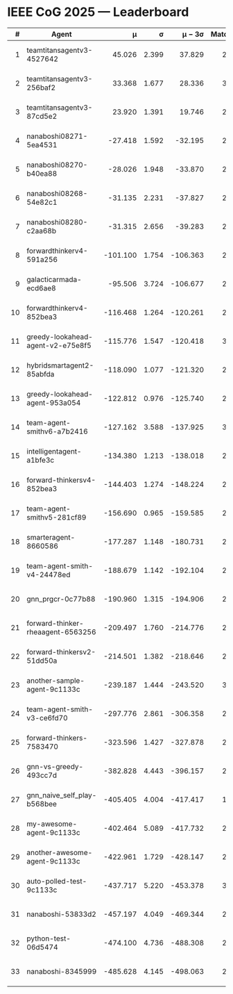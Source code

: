 # IEEE CoG 2025 — Leaderboard

| # | Agent | μ | σ | μ − 3σ | Matches | Updated |
|---:|---|---:|---:|---:|---:|---|
| 1 | teamtitansagentv3-4527642 | 45.026 | 2.399 | 37.829 | 2356 | 2025-09-01 15:22 |
| 2 | teamtitansagentv3-256baf2 | 33.368 | 1.677 | 28.336 | 3094 | 2025-09-01 15:22 |
| 3 | teamtitansagentv3-87cd5e2 | 23.920 | 1.391 | 19.746 | 2598 | 2025-09-01 15:22 |
| 4 | nanaboshi08271-5ea4531 | -27.418 | 1.592 | -32.195 | 2600 | 2025-09-01 15:22 |
| 5 | nanaboshi08270-b40ea88 | -28.026 | 1.948 | -33.870 | 2980 | 2025-09-01 15:22 |
| 6 | nanaboshi08268-54e82c1 | -31.135 | 2.231 | -37.827 | 2820 | 2025-09-01 15:22 |
| 7 | nanaboshi08280-c2aa68b | -31.315 | 2.656 | -39.283 | 2960 | 2025-09-01 15:22 |
| 8 | forwardthinkerv4-591a256 | -101.100 | 1.754 | -106.363 | 2129 | 2025-09-01 15:22 |
| 9 | galacticarmada-ecd6ae8 | -95.506 | 3.724 | -106.677 | 2680 | 2025-09-01 15:22 |
| 10 | forwardthinkerv4-852bea3 | -116.468 | 1.264 | -120.261 | 2457 | 2025-09-01 15:22 |
| 11 | greedy-lookahead-agent-v2-e75e8f5 | -115.776 | 1.547 | -120.418 | 3188 | 2025-09-01 15:22 |
| 12 | hybridsmartagent2-85abfda | -118.090 | 1.077 | -121.320 | 2118 | 2025-09-01 15:22 |
| 13 | greedy-lookahead-agent-953a054 | -122.812 | 0.976 | -125.740 | 2988 | 2025-09-01 15:22 |
| 14 | team-agent-smithv6-a7b2416 | -127.162 | 3.588 | -137.925 | 3140 | 2025-09-01 15:22 |
| 15 | intelligentagent-a1bfe3c | -134.380 | 1.213 | -138.018 | 2518 | 2025-09-01 15:22 |
| 16 | forward-thinkersv4-852bea3 | -144.403 | 1.274 | -148.224 | 2063 | 2025-09-01 15:22 |
| 17 | team-agent-smithv5-281cf89 | -156.690 | 0.965 | -159.585 | 2880 | 2025-09-01 15:22 |
| 18 | smarteragent-8660586 | -177.287 | 1.148 | -180.731 | 2351 | 2025-09-01 15:22 |
| 19 | team-agent-smith-v4-24478ed | -188.679 | 1.142 | -192.104 | 2920 | 2025-09-01 15:22 |
| 20 | gnn_prgcr-0c77b88 | -190.960 | 1.315 | -194.906 | 2300 | 2025-09-01 15:22 |
| 21 | forward-thinker-rheaagent-6563256 | -209.497 | 1.760 | -214.776 | 2994 | 2025-09-01 15:22 |
| 22 | forward-thinkersv2-51dd50a | -214.501 | 1.382 | -218.646 | 2374 | 2025-09-01 15:22 |
| 23 | another-sample-agent-9c1133c | -239.187 | 1.444 | -243.520 | 3080 | 2025-09-01 15:22 |
| 24 | team-agent-smith-v3-ce6fd70 | -297.776 | 2.861 | -306.358 | 2400 | 2025-09-01 15:22 |
| 25 | forward-thinkers-7583470 | -323.596 | 1.427 | -327.878 | 2660 | 2025-09-01 15:22 |
| 26 | gnn-vs-greedy-493cc7d | -382.828 | 4.443 | -396.157 | 2480 | 2025-09-01 15:22 |
| 27 | gnn_naive_self_play-b568bee | -405.405 | 4.004 | -417.417 | 1620 | 2025-09-01 15:22 |
| 28 | my-awesome-agent-9c1133c | -402.464 | 5.089 | -417.732 | 2900 | 2025-09-01 15:22 |
| 29 | another-awesome-agent-9c1133c | -422.961 | 1.729 | -428.147 | 2960 | 2025-09-01 15:22 |
| 30 | auto-polled-test-9c1133c | -437.717 | 5.220 | -453.378 | 3120 | 2025-09-01 15:22 |
| 31 | nanaboshi-53833d2 | -457.197 | 4.049 | -469.344 | 2700 | 2025-09-01 15:22 |
| 32 | python-test-06d5474 | -474.100 | 4.736 | -488.308 | 2260 | 2025-09-01 15:22 |
| 33 | nanaboshi-8345999 | -485.628 | 4.145 | -498.063 | 2560 | 2025-09-01 15:22 |
